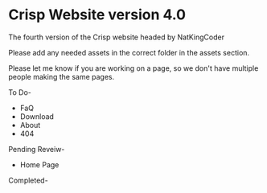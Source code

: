 # Crisp Website version 4.0
The fourth version of the Crisp website headed by NatKingCoder

Please add any needed assets in the correct folder in the assets section.

Please let me know if you are working on a page, so we don't have multiple people making the same pages.


To Do-

* FaQ
* Download
* About
* 404

Pending Reveiw-

* Home Page

Completed-


